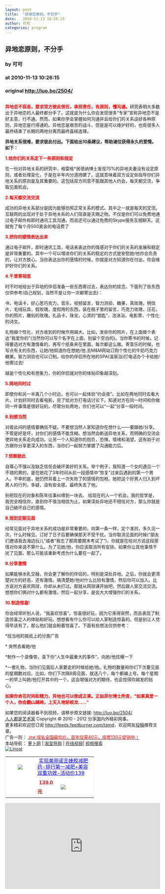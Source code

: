 ```yaml
---
layout: post
title:  "异地恋原则，不分手"
date:   2010-11-13 10:26:15
author: 可可
categories: program
---
```


## 异地恋原则，不分手
### by 可可
### at 2010-11-13 10:26:15
### original <http://luo.bo/2504/>

<p><img src="http://dulei.si/files/401c05effbff0cbc05e279f4dd7afc19.jpg" alt="" border="0"></p><p><strong><span style="color:#ff0000">异地恋不容易，要求双方彼此信任，承担责任，有原则，懂沟通。</span></strong>研究表明大多数出于异地恋的人最终都分手了。这就是为什么你会发现很多“专家”宣称异地恋不是好主意，行不通。然而，如果你学会掌握如何沟通并且给你们的关系设好各种原则，异地恋是行得通的。异地恋是艰苦的战斗，但是是可以维护好的，也有很多人最终结束了长期的两地分离而最终喜结连理。</p><p><strong>异地关系很难，要求彼此付出。下面给出10条建议，帮助诸位获得永久的爱情。如下：</strong></p><p><strong><span style="color:#ff0000">1.给你们的关系定下一些原则和规定</span></strong></p><p>在一份对异地关系的研究中，格雷格*居德纳博士发现70%的异地夫妻没有设定原则，或者处理变化，于是在半年内分道扬镳了。这就意味着双方设定些指导你们异地关系的原则是及其重要的。这包括双方同意不能跟其他人约会，每天都交流，争取见面机会。</p><p><strong><span style="color:#ff0000">2.每天都交流交流</span></strong></p><p>成功的异地关系部分是因为能够仿照正常关系的模式。其中之一就是每天的交流。互联网的出现对于处于异地关系的人们简直是天赐之物。不仅是你们可以免费地通过电子邮件和即时通讯工具沟通，而且还可以通过免费的Skype服务互相聊天。这就免了每个月500美金的电话费了<span></span></p><p><strong><span style="color:#ff0000">3.把你的感情表达出来</span></strong></p><p>通过电子邮件，即时通讯工具，电话来表达你的情感对于你们的关系的发展和稳定是非常重要的。其中一个可以增进你们的关系的稳定的方式是安慰她/他你会负责的，让对方放心。当你表达出你的感情的时候，你就是对方知道你在付出，你会维护好你们的关系。</p><p><strong><span style="color:#ff0000">4.千里寄相思</span></strong></p><p>时不时地给出于异地的伴侣准备一些东西寄过去，表达你的挂念。下面列了些东西仅供参考(自己规划，当然不是让你一次都寄出去)：</p><p>书，电话卡，好心思巧克力，音乐，视频留言，智力测验，糖果，真玫瑰，明信片，毛绒玩具，假玫瑰，度假用的东西，装在瓶子里的留言，巧克力玫瑰，压花，你的照片，雕刻的玫瑰，礼品卡，珠宝，心灵的“钥匙”，泡沫浴，电影票，个性化的诗文。</p><p>礼物越个性化，对方收到的时候作用越大。比如，发些你的照片，在上面做个表达“我爱你的”(当然你可以写个名字在上面，别留个空白的)。当你寄书的时候，记得要选对方有激情看的，再写个纸条夹在里面，每次都这么做。寄音乐的时候，也写点有关的东西，让她/他知道你在想她/他.去M&amp;M网站订购个性化的牛奶巧克力糖果。智力测验也可以订制。给你的伴侣所在地的SPA(温泉浴)打电话办个卡给她/他寄过去!</p><p>越是个性化和有想象力，你的伴侣就对你的体贴印象越深刻。</p><p><strong><span style="color:#ff0000">5.两地同时过</span></strong></p><p>即使你和另一半离几个小时远，也可以一起体验“约会夜”。比如在两地同时去看大片。计划好同时去看电影，完了给对方打电话讨论下。知道对方在同一时间和你做同一件事情是很好玩的。尽管分处两地，你们也可以“一起”分享一段时间。</p><p><strong><span style="color:#ff0000">6.别想当然</span></strong></p><p>对彼此间的感情要确信不疑。不要想当然人家知道你在想什么——要跟她/分享。不管是好是坏，对你们的感情不能含糊。想当然会断送异地关系，而明确的交流会使异地关系走向成功。让另一个人知道你的抱负，恐惧，情绪和渴望。这有助于对方跟你分享更深入的东西，当你们一起努力掌握了沟通能力后。</p><p><strong><span style="color:#ff0000">7.信赖彼此</span></strong></p><p>自尊心不强以及缺乏信任会破坏美好的关系。举个例子，我知道一个女的遇见一个不错的男的，是在她花了3年时间从前一段感情中“恢复”过来后遇到的第一个男人。不幸的是，她仍然背着上一次失败了的感情的包袱。她把这个好男人归入到坏男人的行列，多疑，没有安全感，最终失去了他。</p><p>别把现在的对象和陈年往事纠缠到一块去。 给现在的人一个机会。我的哲学是，我完全相信你，直到你不值当相信为止。如果深处异地还不相信对方，那么你就是自己破坏自己的感情。</p><p><strong><span style="color:#ff0000">8.规划定期见面</span></strong></p><p>经常见面对于异地关系的成功是非常重要的。向第一条一样，定个准则，多久见一次，什么时候见。订好了日子后要确保那天不受干扰。当你取消见面的时候(“朋友们邀请我去海边玩儿”或者“我忘了那周要期末考试了”)，你就是在给对方说这段感情对你来说不算什么。为了见她/他，你应该取消所有安排。如果你让其他事情干扰了见面，那么可能该重新考虑为什么要在一起了。</p><p><strong><span style="color:#ff0000">9.分享激情</span></strong></p><p>如果能够水乳交融，你会更了解你的伴侣的，特别是深处异地。之后，你就会更清楚对方的好恶，还有激情。搞清楚她/他对什么比较有激情，然后你可以加入。比方说对方喜欢网球，你却从未打过。那就从网球课开始吧，然后跟人家交流交流。想想你们俩对什么都有激情，然后一起分享，是会大大增强你们的关系。</p><p><strong><span style="color:#ff0000">10.制造惊喜!</span></strong></p><p>你会经常听别人说，“我喜欢惊喜”。惊喜很好玩，因为它来得突然，而且表现了制造惊喜之人的体贴和好玩。想想看有什么你可以给人家制造惊喜的。但是别让人觉得早该有了，那么他们就会盼着惊喜了。下面有些想法仅供参考：</p><p>*找当地的报纸上的分类广告</p><p>* 突然去看她/他</p><p>*制作一个录像带，录下你“人生中最重大的事件”，向她/他炫耀一下</p><p>*一套礼物，当你们见面后人家要走的时候给她/他。礼物的数量和你们下次要见面的星期数对应。比如，你们下次隔8周见面，就送八个，每个都编上号。每个星期一的早上叫她/他打开其中的一个。这会增强对方的期待，也会觉得你越发的贴心。</p><p><strong><span style="color:#ff0000">如果你肯花时间和精力，异地也可以修成正果。正如菲尔博士所言，“如果真爱一个人，你会翻山越岭，上天入地斩蛟龙……”</span></strong></p><p>如果您的阅读器看不到视频，请移步原文链接: <a href="http://luo.bo/2504/">http://luo.bo/2504/</a> <br> <a href="http://luo.bo/">人人都是艺术家</a> Copyright ©   2010 - 2012 分享国内外精彩网事。<br> 更多精彩欢迎您订阅 <a href="http://feeds.feedburner.com/tamd">http://feeds.feedburner.com/tamd</a>，欢迎网友<a href="http://luo.bo/delivery/">投稿</a>推荐文章。<br> 广告一则： <a href="http://zi.mu/domain"><font color="red">.me 域名全国最低价，首年仅需40元，续费130元促销中！</font></a><br> 本站导航： <a href="http://luo.bo/">萝卜网</a> | <a href="http://tao.luo.bo/">淘宝导购</a> | <a href="http://v2.luo.bo/">在线视频</a>| <a href="http://v.luo.bo/">视频搜索</a><br> <a href="http://zi.mu/linost" title="Linost"><img src="http://dulei.si/files/966647b88eb7c4530535056df8d2d83f.gif" alt="Linost" border="0"></a> <br><table cellpadding="0" cellspacing="0" bgcolor="#FFFFFF" style="width:290px;border:1px solid #e6e6e6"><tr><td rowspan="2" align="center"><div style="margin:5px auto;width:80px;height:80px"><a href="http://s.click.taobao.com/t_1?i=qvFXFNo5sVGhzg%3D%3D&amp;p=mm_11009023_0_0&amp;n=12" style="width:80px;margin:0px;padding:0px;height:80px;overflow:hidden"><img style="margin:0px;border:none" src="http://image.taobao.com/bao/uploaded/http://img02.taobaocdn.com/bao/uploaded/i2/T1ISRKXd0HXXcHFYrc_125833.jpg_sum.jpg"></a></div><div></div></td><td colspan="2"><a href="http://s.click.taobao.com/t_1?i=qvFXFNo5sVGhzg%3D%3D&amp;p=mm_11009023_0_0&amp;n=12" style="height:40px;width:180px;margin:5px;line-height:20px;color:#0000ff">实现美丽诺言蜂胶减肥药-排行第一减肥+美容双重功效-活动价139</a></td></tr><tr><td> <span style="font-weight:600;margin:5px;line-height:30px;color:#cc0000">139.0元</span></td><td width="100px"><a href="http://s.click.taobao.com/t_1?i=qvFXFNo5sVGhzg%3D%3D&amp;p=mm_11009023_0_0&amp;n=12"><img name="" style="margin:0px;line-height:24px;vertical-align:text-bottom;border:none" src="http://img.alimama.cn/images/tbk/cps/fgetccode_btn.gif"></a></td></tr></table> <p><iframe src="http://feedads.g.doubleclick.net/~ah/f/7sv1ooo89v8jfelhdjk8plpa64/300/250?ca=1&amp;fh=280#http%3A%2F%2Fluo.bo%2F2504%2F" width="100%" height="280" frameborder="0" scrolling="no" marginwidth="0" marginheight="0"></iframe></p></p>